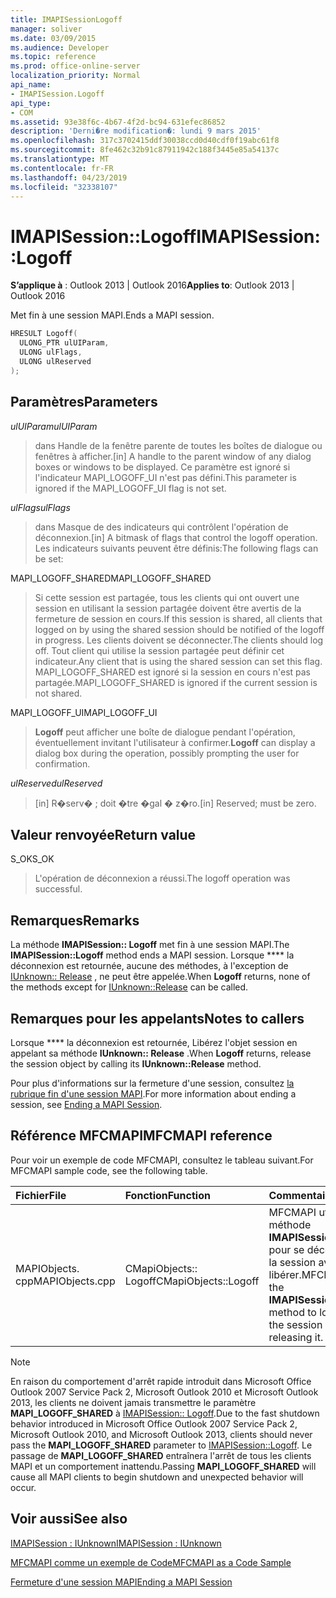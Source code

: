```yaml
---
title: IMAPISessionLogoff
manager: soliver
ms.date: 03/09/2015
ms.audience: Developer
ms.topic: reference
ms.prod: office-online-server
localization_priority: Normal
api_name:
- IMAPISession.Logoff
api_type:
- COM
ms.assetid: 93e38f6c-4b67-4f2d-bc94-631efec86852
description: 'Derni�re modification�: lundi 9 mars 2015'
ms.openlocfilehash: 317c3702415ddf30038ccd0d40cdf0f19abc61f8
ms.sourcegitcommit: 8fe462c32b91c87911942c188f3445e85a54137c
ms.translationtype: MT
ms.contentlocale: fr-FR
ms.lasthandoff: 04/23/2019
ms.locfileid: "32338107"
---
```

# <a name="imapisessionlogoff"></a><span data-ttu-id="a2a4b-103">IMAPISession::Logoff</span><span class="sxs-lookup"><span data-stu-id="a2a4b-103">IMAPISession::Logoff</span></span>

  
  
<span data-ttu-id="a2a4b-104">**S’applique à** : Outlook 2013 | Outlook 2016</span><span class="sxs-lookup"><span data-stu-id="a2a4b-104">**Applies to**: Outlook 2013 | Outlook 2016</span></span> 
  
<span data-ttu-id="a2a4b-105">Met fin à une session MAPI.</span><span class="sxs-lookup"><span data-stu-id="a2a4b-105">Ends a MAPI session.</span></span>
  
```cpp
HRESULT Logoff(
  ULONG_PTR ulUIParam,
  ULONG ulFlags,
  ULONG ulReserved
);
```

## <a name="parameters"></a><span data-ttu-id="a2a4b-106">Paramètres</span><span class="sxs-lookup"><span data-stu-id="a2a4b-106">Parameters</span></span>

 <span data-ttu-id="a2a4b-107">_ulUIParam_</span><span class="sxs-lookup"><span data-stu-id="a2a4b-107">_ulUIParam_</span></span>
  
> <span data-ttu-id="a2a4b-108">dans Handle de la fenêtre parente de toutes les boîtes de dialogue ou fenêtres à afficher.</span><span class="sxs-lookup"><span data-stu-id="a2a4b-108">[in] A handle to the parent window of any dialog boxes or windows to be displayed.</span></span> <span data-ttu-id="a2a4b-109">Ce paramètre est ignoré si l'indicateur MAPI_LOGOFF_UI n'est pas défini.</span><span class="sxs-lookup"><span data-stu-id="a2a4b-109">This parameter is ignored if the MAPI_LOGOFF_UI flag is not set.</span></span>
    
 <span data-ttu-id="a2a4b-110">_ulFlags_</span><span class="sxs-lookup"><span data-stu-id="a2a4b-110">_ulFlags_</span></span>
  
> <span data-ttu-id="a2a4b-111">dans Masque de des indicateurs qui contrôlent l'opération de déconnexion.</span><span class="sxs-lookup"><span data-stu-id="a2a4b-111">[in] A bitmask of flags that control the logoff operation.</span></span> <span data-ttu-id="a2a4b-112">Les indicateurs suivants peuvent être définis:</span><span class="sxs-lookup"><span data-stu-id="a2a4b-112">The following flags can be set:</span></span>
    
<span data-ttu-id="a2a4b-113">MAPI_LOGOFF_SHARED</span><span class="sxs-lookup"><span data-stu-id="a2a4b-113">MAPI_LOGOFF_SHARED</span></span> 
  
> <span data-ttu-id="a2a4b-114">Si cette session est partagée, tous les clients qui ont ouvert une session en utilisant la session partagée doivent être avertis de la fermeture de session en cours.</span><span class="sxs-lookup"><span data-stu-id="a2a4b-114">If this session is shared, all clients that logged on by using the shared session should be notified of the logoff in progress.</span></span> <span data-ttu-id="a2a4b-115">Les clients doivent se déconnecter.</span><span class="sxs-lookup"><span data-stu-id="a2a4b-115">The clients should log off.</span></span> <span data-ttu-id="a2a4b-116">Tout client qui utilise la session partagée peut définir cet indicateur.</span><span class="sxs-lookup"><span data-stu-id="a2a4b-116">Any client that is using the shared session can set this flag.</span></span> <span data-ttu-id="a2a4b-117">MAPI_LOGOFF_SHARED est ignoré si la session en cours n'est pas partagée.</span><span class="sxs-lookup"><span data-stu-id="a2a4b-117">MAPI_LOGOFF_SHARED is ignored if the current session is not shared.</span></span>
    
<span data-ttu-id="a2a4b-118">MAPI_LOGOFF_UI</span><span class="sxs-lookup"><span data-stu-id="a2a4b-118">MAPI_LOGOFF_UI</span></span> 
  
> <span data-ttu-id="a2a4b-119">**Logoff** peut afficher une boîte de dialogue pendant l'opération, éventuellement invitant l'utilisateur à confirmer.</span><span class="sxs-lookup"><span data-stu-id="a2a4b-119">**Logoff** can display a dialog box during the operation, possibly prompting the user for confirmation.</span></span> 
    
 <span data-ttu-id="a2a4b-120">_ulReserved_</span><span class="sxs-lookup"><span data-stu-id="a2a4b-120">_ulReserved_</span></span>
  
> <span data-ttu-id="a2a4b-121">[in] R�serv� ; doit �tre �gal � z�ro.</span><span class="sxs-lookup"><span data-stu-id="a2a4b-121">[in] Reserved; must be zero.</span></span>
    
## <a name="return-value"></a><span data-ttu-id="a2a4b-122">Valeur renvoyée</span><span class="sxs-lookup"><span data-stu-id="a2a4b-122">Return value</span></span>

<span data-ttu-id="a2a4b-123">S_OK</span><span class="sxs-lookup"><span data-stu-id="a2a4b-123">S_OK</span></span> 
  
> <span data-ttu-id="a2a4b-124">L'opération de déconnexion a réussi.</span><span class="sxs-lookup"><span data-stu-id="a2a4b-124">The logoff operation was successful.</span></span>
    
## <a name="remarks"></a><span data-ttu-id="a2a4b-125">Remarques</span><span class="sxs-lookup"><span data-stu-id="a2a4b-125">Remarks</span></span>

<span data-ttu-id="a2a4b-126">La méthode **IMAPISession:: Logoff** met fin à une session MAPI.</span><span class="sxs-lookup"><span data-stu-id="a2a4b-126">The **IMAPISession::Logoff** method ends a MAPI session.</span></span> <span data-ttu-id="a2a4b-127">Lorsque \*\*\*\* la déconnexion est retournée, aucune des méthodes, à l'exception de [IUnknown:: Release](https://msdn.microsoft.com/library/ms682317%28v=VS.85%29.aspx) , ne peut être appelée.</span><span class="sxs-lookup"><span data-stu-id="a2a4b-127">When **Logoff** returns, none of the methods except for [IUnknown::Release](https://msdn.microsoft.com/library/ms682317%28v=VS.85%29.aspx) can be called.</span></span> 
  
## <a name="notes-to-callers"></a><span data-ttu-id="a2a4b-128">Remarques pour les appelants</span><span class="sxs-lookup"><span data-stu-id="a2a4b-128">Notes to callers</span></span>

<span data-ttu-id="a2a4b-129">Lorsque \*\*\*\* la déconnexion est retournée, Libérez l'objet session en appelant sa méthode **IUnknown:: Release** .</span><span class="sxs-lookup"><span data-stu-id="a2a4b-129">When **Logoff** returns, release the session object by calling its **IUnknown::Release** method.</span></span> 
  
<span data-ttu-id="a2a4b-130">Pour plus d'informations sur la fermeture d'une session, consultez [la rubrique fin d'une session MAPI](ending-a-mapi-session.md).</span><span class="sxs-lookup"><span data-stu-id="a2a4b-130">For more information about ending a session, see [Ending a MAPI Session](ending-a-mapi-session.md).</span></span>
  
## <a name="mfcmapi-reference"></a><span data-ttu-id="a2a4b-131">Référence MFCMAPI</span><span class="sxs-lookup"><span data-stu-id="a2a4b-131">MFCMAPI reference</span></span>

<span data-ttu-id="a2a4b-132">Pour voir un exemple de code MFCMAPI, consultez le tableau suivant.</span><span class="sxs-lookup"><span data-stu-id="a2a4b-132">For MFCMAPI sample code, see the following table.</span></span>
  
|<span data-ttu-id="a2a4b-133">**Fichier**</span><span class="sxs-lookup"><span data-stu-id="a2a4b-133">**File**</span></span>|<span data-ttu-id="a2a4b-134">**Fonction**</span><span class="sxs-lookup"><span data-stu-id="a2a4b-134">**Function**</span></span>|<span data-ttu-id="a2a4b-135">**Commentaire**</span><span class="sxs-lookup"><span data-stu-id="a2a4b-135">**Comment**</span></span>|
|:-----|:-----|:-----|
|<span data-ttu-id="a2a4b-136">MAPIObjects. cpp</span><span class="sxs-lookup"><span data-stu-id="a2a4b-136">MAPIObjects.cpp</span></span>  <br/> |<span data-ttu-id="a2a4b-137">CMapiObjects:: Logoff</span><span class="sxs-lookup"><span data-stu-id="a2a4b-137">CMapiObjects::Logoff</span></span>  <br/> |<span data-ttu-id="a2a4b-138">MFCMAPI utilise la méthode **IMAPISession:: Logoff** pour se déconnecter de la session avant de la libérer.</span><span class="sxs-lookup"><span data-stu-id="a2a4b-138">MFCMAPI uses the **IMAPISession::Logoff** method to log off from the session before releasing it.</span></span>  <br/> |
   
> [!NOTE]
> <span data-ttu-id="a2a4b-139">En raison du comportement d'arrêt rapide introduit dans Microsoft Office Outlook 2007 Service Pack 2, Microsoft Outlook 2010 et Microsoft Outlook 2013, les clients ne doivent jamais transmettre le paramètre **MAPI_LOGOFF_SHARED** à [IMAPISession:: Logoff](imapisession-logoff.md).</span><span class="sxs-lookup"><span data-stu-id="a2a4b-139">Due to the fast shutdown behavior introduced in Microsoft Office Outlook 2007 Service Pack 2, Microsoft Outlook 2010, and Microsoft Outlook 2013, clients should never pass the **MAPI_LOGOFF_SHARED** parameter to [IMAPISession::Logoff](imapisession-logoff.md).</span></span> <span data-ttu-id="a2a4b-140">Le passage de **MAPI_LOGOFF_SHARED** entraînera l'arrêt de tous les clients MAPI et un comportement inattendu.</span><span class="sxs-lookup"><span data-stu-id="a2a4b-140">Passing **MAPI_LOGOFF_SHARED** will cause all MAPI clients to begin shutdown and unexpected behavior will occur.</span></span> 
  
## <a name="see-also"></a><span data-ttu-id="a2a4b-141">Voir aussi</span><span class="sxs-lookup"><span data-stu-id="a2a4b-141">See also</span></span>



[<span data-ttu-id="a2a4b-142">IMAPISession : IUnknown</span><span class="sxs-lookup"><span data-stu-id="a2a4b-142">IMAPISession : IUnknown</span></span>](imapisessioniunknown.md)


[<span data-ttu-id="a2a4b-143">MFCMAPI comme un exemple de Code</span><span class="sxs-lookup"><span data-stu-id="a2a4b-143">MFCMAPI as a Code Sample</span></span>](mfcmapi-as-a-code-sample.md)
  
[<span data-ttu-id="a2a4b-144">Fermeture d'une session MAPI</span><span class="sxs-lookup"><span data-stu-id="a2a4b-144">Ending a MAPI Session</span></span>](ending-a-mapi-session.md)

